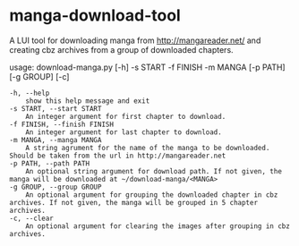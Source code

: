 # manga-download-tool

A LUI tool for downloading manga from http://mangareader.net/ and creating cbz archives from a group of downloaded chapters.

usage: download-manga.py [-h] -s START -f FINISH -m MANGA [-p PATH] [-g GROUP] [-c]

	-h, --help
		show this help message and exit
	-s START, --start START
		An integer argument for first chapter to download.
	-f FINISH, --finish FINISH
		An integer argument for last chapter to download.
	-m MANGA, --manga MANGA
		A string agrument for the name of the manga to be downloaded. Should be taken from the url in http://mangareader.net
	-p PATH, --path PATH
		An optional string argument for download path. If not given, the manga will be downloaded at ~/download-manga/<MANGA>
	-g GROUP, --group GROUP
		An optional argument for grouping the downloaded chapter in cbz archives. If not given, the manga will be grouped in 5 chapter archives.
	-c, --clear
		An optional argument for clearing the images after grouping in cbz archives.

